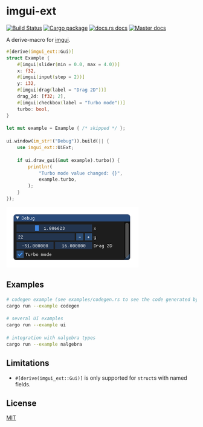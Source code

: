 # imgui-ext

[![Build Status](https://img.shields.io/travis/germangb/imgui-ext/master.svg?style=flat-square)](https://travis-ci.org/germangb/imgui-ext)
[![Cargo package](https://img.shields.io/crates/v/imgui-ext.svg?style=flat-square)](https://crates.io/crates/imgui-ext)
[![docs.rs docs](https://docs.rs/imgui-ext/badge.svg?style=flat-square)](https://docs.rs/imgui-ext)
[![Master docs](https://img.shields.io/badge/docs-master-blue.svg?style=flat-square)](https://germangb.github.io/imgui-ext/)

A derive-macro for [imgui](https://crates.io/crates/imgui).

```rust
#[derive(imgui_ext::Gui)]
struct Example {
    #[imgui(slider(min = 0.0, max = 4.0))]
    x: f32,
    #[imgui(input(step = 2))]
    y: i32,
    #[imgui(drag(label = "Drag 2D"))]
    drag_2d: [f32; 2],
    #[imgui(checkbox(label = "Turbo mode"))]
    turbo: bool,
}

let mut example = Example { /* skipped */ };

ui.window(im_str!("Debug")).build(|| {
    use imgui_ext::UiExt;
    
    if ui.draw_gui(&mut example).turbo() {
        println!(
            "Turbo mode value changed: {}",
            example.turbo,
        );
    }
});
```

![](assets/demo.png)


## Examples

```bash
# codegen example (see examples/codegen.rs to see the code generated by the macro)
cargo run --example codegen

# several UI examples
cargo run --example ui

# integration with nalgebra types
cargo run --example nalgebra
```

[result]: assets/demo.png

## Limitations

* `#[derive(imgui_ext::Gui)]` is only supported for `struct`s with named fields.

## License

[MIT](LICENSE.md)
